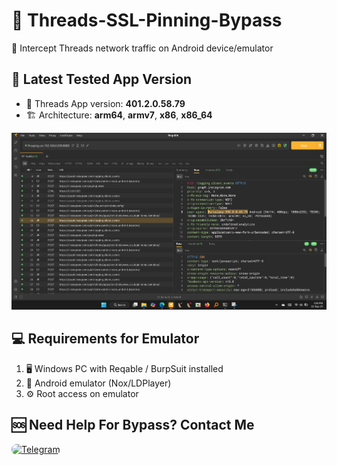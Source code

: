 # 🔐 Threads-SSL-Pinning-Bypass
📡 Intercept Threads network traffic on Android device/emulator

## 📌 Latest Tested App Version
- 🎯 Threads App version: **401.2.0.58.79**
- 🏗️ Architecture: **arm64**, **armv7**, **x86**, **x86_64**

![main desktop](https://raw.githubusercontent.com/SHAJON-404/Threads-SSL-Pinning-Bypass/refs/heads/main/image/barcelona_398.jpg)

## 💻 Requirements for Emulator
1. 🖥️ Windows PC with Reqable / BurpSuit installed  
2. 📲 Android emulator (Nox/LDPlayer)  
3. ⚙️ Root access on emulator  

## 🆘 Need Help For Bypass? Contact Me
<p align="left">
  <a href="https://t.me/DarknessKing999" target="_blank">
    <img src="https://img.shields.io/badge/💬_Chat_on_Telegram-2CA5E0?style=for-the-badge&logo=telegram&logoColor=white&labelColor=121212&color=26A5E4&logoWidth=20" alt="Telegram" style="border-radius: 8px;"/>
  </a>
</p>
